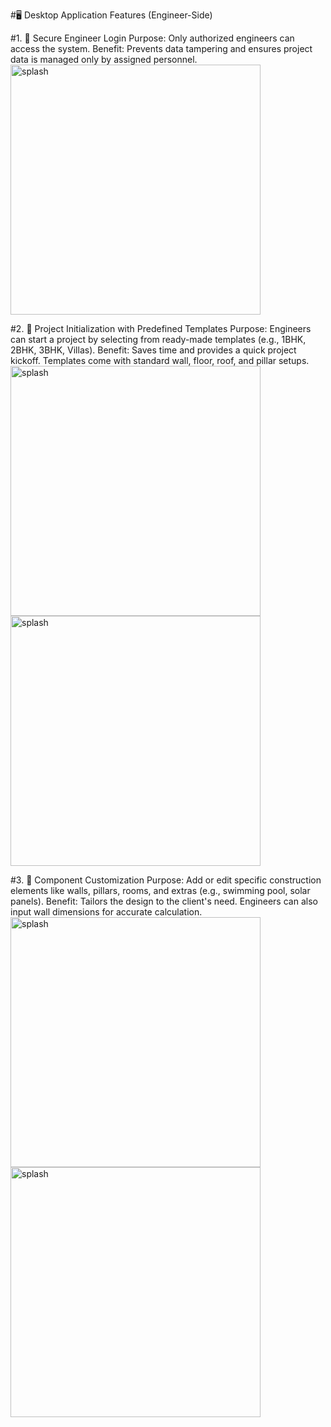 #🖥️ Desktop Application Features (Engineer-Side)

#1. 🔐 Secure Engineer Login
Purpose: Only authorized engineers can access the system.
Benefit: Prevents data tampering and ensures project data is managed only by assigned personnel.
<br/><img src="https://github.com/user-attachments/assets/142581f2-9a99-46ee-9175-902ec0c35aca" alt="splash" width="400">

#2. 🧱 Project Initialization with Predefined Templates
Purpose: Engineers can start a project by selecting from ready-made templates (e.g., 1BHK, 2BHK, 3BHK, Villas).
Benefit: Saves time and provides a quick project kickoff. Templates come with standard wall, floor, roof, and pillar setups.
<br/><img src="https://github.com/user-attachments/assets/b1f3b056-8183-4d05-8bfe-8e94c9962bca" alt="splash" width="400">
<img src="https://github.com/user-attachments/assets/587bc8fb-c423-4045-b34a-d67d78cfe0e1" alt="splash" width="400">

#3. 📐 Component Customization
Purpose: Add or edit specific construction elements like walls, pillars, rooms, and extras (e.g., swimming pool, solar panels).
Benefit: Tailors the design to the client's need. Engineers can also input wall dimensions for accurate calculation.
<br/><img src="https://github.com/user-attachments/assets/1a51b680-a0c3-4ab7-a7cc-c8d98a9ca4c6" alt="splash" width="400">
<img src="https://github.com/user-attachments/assets/24fdd8c2-e783-4e8a-812b-884b76778d01" alt="splash" width="400">

